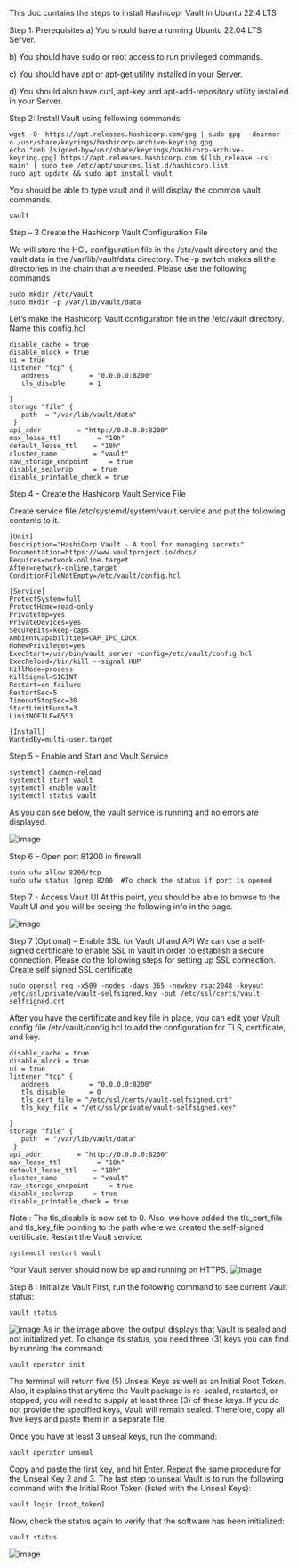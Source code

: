 This doc contains the steps to install Hashicopr Vault in Ubuntu 22.4 LTS

Step 1: Prerequisites
a) You should have a running Ubuntu 22.04 LTS Server.

b) You should have sudo or root access to run privileged commands.

c) You should have apt or apt-get utility installed in your Server.

d) You should also have curl, apt-key and apt-add-repository utility installed in your Server.

Step 2: Install Vault using following commands
```
wget -O- https://apt.releases.hashicorp.com/gpg | sudo gpg --dearmor -o /usr/share/keyrings/hashicorp-archive-keyring.gpg 
echo "deb [signed-by=/usr/share/keyrings/hashicorp-archive-keyring.gpg] https://apt.releases.hashicorp.com $(lsb_release -cs) main" | sudo tee /etc/apt/sources.list.d/hashicorp.list
sudo apt update && sudo apt install vault
```
You should be able to type vault and it will display the common vault commands.
```
vault
```
Step – 3 Create the Hashicorp Vault Configuration File

We will store the HCL configuration file in the /etc/vault directory and the vault data in the /var/lib/vault/data directory. The -p switch makes all the directories in the chain that are needed.
Please use the following commands
```
sudo mkdir /etc/vault
sudo mkdir -p /var/lib/vault/data
```
Let’s make the Hashicorp Vault configuration file in the /etc/vault directory. Name this config.hcl
```
disable_cache = true
disable_mlock = true
ui = true
listener "tcp" {
   address          = "0.0.0.0:8200"
   tls_disable      = 1
    
}
storage "file" {
   path  = "/var/lib/vault/data"
 }
api_addr         = "http://0.0.0.0:8200"
max_lease_ttl         = "10h"
default_lease_ttl    = "10h"
cluster_name         = "vault"
raw_storage_endpoint     = true
disable_sealwrap     = true
disable_printable_check = true
```
Step 4 – Create the Hashicorp Vault Service File

Create service file /etc/systemd/system/vault.service and put the following contents to it.
```
[Unit]
Description="HashiCorp Vault - A tool for managing secrets"
Documentation=https://www.vaultproject.io/docs/
Requires=network-online.target
After=network-online.target
ConditionFileNotEmpty=/etc/vault/config.hcl

[Service]
ProtectSystem=full
ProtectHome=read-only
PrivateTmp=yes
PrivateDevices=yes
SecureBits=keep-caps
AmbientCapabilities=CAP_IPC_LOCK
NoNewPrivileges=yes
ExecStart=/usr/bin/vault server -config=/etc/vault/config.hcl
ExecReload=/bin/kill --signal HUP 
KillMode=process
KillSignal=SIGINT
Restart=on-failure
RestartSec=5
TimeoutStopSec=30
StartLimitBurst=3
LimitNOFILE=6553

[Install]
WantedBy=multi-user.target
```
Step 5 – Enable and Start and Vault Service
```
systemctl daemon-reload
systemctl start vault
systemctl enable vault
systemctl status vault
```
As you can see below, the vault service is running and no errors are displayed.

![image](https://github.com/techielins/Installation_Docs/assets/68058598/6c488869-0164-4d2a-8a94-3d6f77f88a64)

Step 6 – Open port 81200 in firewall
```
sudo ufw allow 8200/tcp
sudo ufw status |grep 8200  #To check the status if port is opened
```
Step 7 - Access Vault UI
At this point, you should be able to browse to the Vault UI and you will be seeing the following info in the page.

![image](https://github.com/techielins/Installation_Docs/assets/68058598/2c71f45e-5fa9-4581-a720-bf76788f33b0)

Step 7 (Optional) – Enable SSL for Vault UI and API
We can use a self-signed certificate to enable SSL in Vault in order to establish a secure connection. Please do the following steps for setting up SSL connection.
Create self signed SSL certificate
```
sudo openssl req -x509 -nodes -days 365 -newkey rsa:2048 -keyout /etc/ssl/private/vault-selfsigned.key -out /etc/ssl/certs/vault-selfsigned.crt
```
After you have the certificate and key file in place, you can edit your Vault config file /etc/vault/config.hcl to add the configuration for TLS, certificate, and key.
```
disable_cache = true
disable_mlock = true
ui = true
listener "tcp" {
   address          = "0.0.0.0:8200"
   tls_disable      = 0
   tls_cert_file = "/etc/ssl/certs/vault-selfsigned.crt"
   tls_key_file = "/etc/ssl/private/vault-selfsigned.key"

}
storage "file" {
   path  = "/var/lib/vault/data"
 }
api_addr         = "http://0.0.0.0:8200"
max_lease_ttl         = "10h"
default_lease_ttl    = "10h"
cluster_name         = "vault"
raw_storage_endpoint     = true
disable_sealwrap     = true
disable_printable_check = true
```
Note : The tls_disable is now set to 0. Also, we have added the tls_cert_file and tls_key_file pointing to the path where we created the self-signed certificate.
Restart the Vault service:
```
systemctl restart vault
```
Your Vault server should now be up and running on HTTPS.
![image](https://github.com/techielins/Installation_Docs/assets/68058598/45a85f76-303b-4a84-b60e-948ca54070f2)

Step 8 : Initialize Vault
First, run the following command to see current Vault status:
```
vault status
```
![image](https://github.com/techielins/Installation_Docs/assets/68058598/470ec7a6-3c23-449e-9184-b6704428ad0a)
As in the image above, the output displays that Vault is sealed and not initialized yet.
To change its status, you need three (3) keys you can find by running the command:
```
vault operator init
```
The terminal will return five (5) Unseal Keys as well as an Initial Root Token. Also, it explains that anytime the Vault package is re-sealed, restarted, 
or stopped, you will need to supply at least three (3) of these keys. If you do not provide the specified keys, Vault will remain sealed. Therefore, copy all 
five keys and paste them in a separate file.

Once you have at least 3 unseal keys, run the command:
```
vault operator unseal
```
Copy and paste the first key, and hit Enter.
Repeat the same procedure for the Unseal Key 2 and 3.
The last step to unseal Vault is to run the following command with the Initial Root Token (listed with the Unseal Keys):
```
vault login [root_token]
```
 Now, check the status again to verify that the software has been initialized:
 ```
vault status
```

![image](https://github.com/techielins/Installation_Docs/assets/68058598/3279afc8-ee56-41fc-929c-e36ed5e30fab)














 
